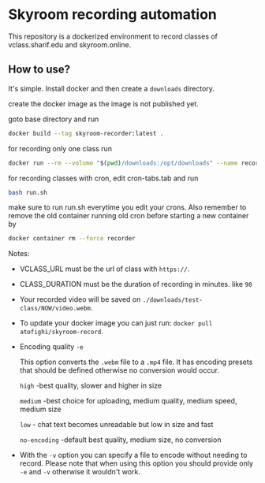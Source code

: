 # Skyroom recording automation

This repository is a dockerized environment to record classes of vclass.sharif.edu and skyroom.online.

## How to use?
It's simple. Install docker and then create a `downloads` directory.

create the docker image as the image is not published yet.

goto base directory and run

```bash
docker build --tag skyroom-recorder:latest .
```

for recording only one class run
```bash
docker run --rm --volume "$(pwd)/downloads:/opt/downloads" --name recorder skyroom-recorder --single -u VLASS_URL -d CLASS_DURATION -n test-class -e encoding
```

for recording classes with cron, edit cron-tabs.tab and run

```bash
bash run.sh
```
make sure to run run.sh everytime you edit your crons. Also remember to remove the old container running old cron before starting a new container by 
```bash
docker container rm --force recorder
```

Notes:
 - VCLASS_URL must be the url of class with `https://`.
 - CLASS_DURATION must be the duration of recording in minutes. like `90`
 - Your recorded video will be saved on `./downloads/test-class/NOW/video.webm`.
 - To update your docker image you can just run: `docker pull atofighi/skyroom-record`.
 - Encoding quality `-e`
 
      This option converts the `.webm` file to a `.mp4` file. It has encoding presets that should be defined otherwise no conversion would occur.

      `high` -best quality, slower and higher in size

      `medium` -best choice for uploading, medium quality, medium speed, medium size

      `low` - chat text becomes unreadable but low in size and fast

      `no-encoding` -default best quality, medium size, no conversion
 - With the `-v` option you can specify a file to encode without needing to record. Please note that when using this option you should provide only `-e` and `-v` otherwise it wouldn't work.

